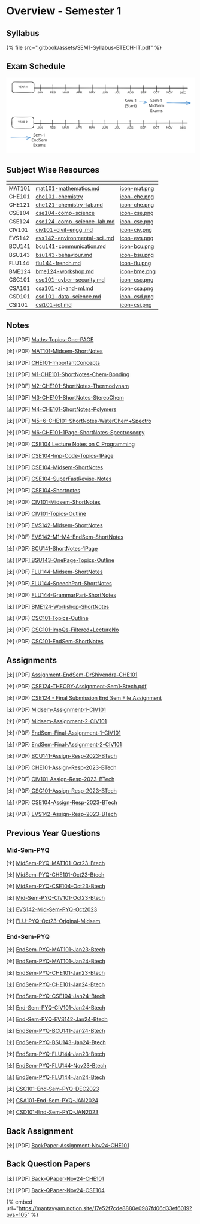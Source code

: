 # Overview - Semester 1

## Syllabus

{% file src=".gitbook/assets/SEM1-Syllabus-BTECH-IT.pdf" %}

## Exam Schedule

<img src=".gitbook/assets/file.excalidraw.svg" alt="" class="gitbook-drawing">



## Subject Wise Resources

<table data-view="cards"><thead><tr><th></th><th data-type="content-ref"></th><th data-hidden data-card-cover data-type="files"></th></tr></thead><tbody><tr><td>MAT101</td><td><a href="mat101-mathematics.md">mat101-mathematics.md</a></td><td><a href=".gitbook/assets/icon-mat.png">icon-mat.png</a></td></tr><tr><td>CHE101</td><td><a href="che101-chemistry/">che101-chemistry</a></td><td><a href=".gitbook/assets/icon-che.png">icon-che.png</a></td></tr><tr><td>CHE121</td><td><a href="che101-chemistry/che121-chemistry-lab.md">che121-chemistry-lab.md</a></td><td><a href=".gitbook/assets/icon-che.png">icon-che.png</a></td></tr><tr><td>CSE104</td><td><a href="cse104-comp-science/">cse104-comp-science</a></td><td><a href=".gitbook/assets/icon-cse.png">icon-cse.png</a></td></tr><tr><td>CSE124</td><td><a href="cse104-comp-science/cse124-comp-science-lab.md">cse124-comp-science-lab.md</a></td><td><a href=".gitbook/assets/icon-cse.png">icon-cse.png</a></td></tr><tr><td>CIV101</td><td><a href="civ101-civil-engg..md">civ101-civil-engg..md</a></td><td><a href=".gitbook/assets/icon-civ.png">icon-civ.png</a></td></tr><tr><td>EVS142</td><td><a href="evs142-environmental-sci..md">evs142-environmental-sci..md</a></td><td><a href=".gitbook/assets/icon-evs.png">icon-evs.png</a></td></tr><tr><td>BCU141</td><td><a href="bcu141-communication.md">bcu141-communication.md</a></td><td><a href=".gitbook/assets/icon-bcu.png">icon-bcu.png</a></td></tr><tr><td>BSU143</td><td><a href="bsu143-behaviour.md">bsu143-behaviour.md</a></td><td><a href=".gitbook/assets/icon-bsu.png">icon-bsu.png</a></td></tr><tr><td>FLU144</td><td><a href="flu144-french.md">flu144-french.md</a></td><td><a href=".gitbook/assets/icon-flu.png">icon-flu.png</a></td></tr><tr><td>BME124</td><td><a href="bme124-workshop.md">bme124-workshop.md</a></td><td><a href=".gitbook/assets/icon-bme.png">icon-bme.png</a></td></tr><tr><td>CSC101</td><td><a href="specialisation/csc101-cyber-security.md">csc101-cyber-security.md</a></td><td><a href=".gitbook/assets/icon-csc.png">icon-csc.png</a></td></tr><tr><td>CSA101</td><td><a href="specialisation/csa101-ai-and-ml.md">csa101-ai-and-ml.md</a></td><td><a href=".gitbook/assets/icon-csa.png">icon-csa.png</a></td></tr><tr><td>CSD101</td><td><a href="specialisation/csd101-data-science.md">csd101-data-science.md</a></td><td><a href=".gitbook/assets/icon-csd.png">icon-csd.png</a></td></tr><tr><td>CSI101</td><td><a href="specialisation/csi101-iot.md">csi101-iot.md</a></td><td><a href=".gitbook/assets/icon-csi.png">icon-csi.png</a></td></tr></tbody></table>

## Notes

\[⤓] \[PDF] [Maths-Topics-One-PAGE](https://drive.google.com/file/d/13kBhXStMgQOqmmvVK4oyYzqxwuOwC8lb/view?usp=drive_link)

\[⤓] (PDF) [MAT101-Midsem-ShortNotes](https://drive.google.com/file/d/1hinI1cPMg_1XoCahUkQ3Jd00zof_TyjK/view?usp=drive_link)

\[⤓] \[PDF] [CHE101-ImportantConcepts](https://drive.google.com/file/d/1kSFLZZQVW9XlzTM3PaO53VQ4TLXlvSr3/view?usp=drive_link)

\[⤓] \[PDF] [M1-CHE101-ShortNotes-Chem-Bonding](https://drive.google.com/file/d/1St9sjwgBc4Nw1GBQa66TGNfm2MKpSwQB/view?usp=drive_link)

\[⤓] \[PDF] [M2-CHE101-ShortNotes-Thermodynam](https://drive.google.com/file/d/1Z2AR3ZHrvifDW655luXnzATIT7KBVjH2/view?usp=drive_link)

\[⤓] \[PDF] [M3-CHE101-ShortNotes-StereoChem](https://drive.google.com/file/d/1Ujk3SqhW49sY6aZKnMqjFqNRucDK5OY0/view?usp=drive_link)

\[⤓] \[PDF] [M4-CHE101-ShortNotes-Polymers](https://drive.google.com/file/d/1uJOl6M_2ScP3ICvCVHdxrJP7Rw5QhEu7/view?usp=drive_link)

\[⤓] \[PDF] [M5+6-CHE101-ShortNotes-WaterChem+Spectro](https://drive.google.com/file/d/1IgcRMEAJexFUQjnTwY-g23JQVyp_gX9s/view?usp=drive_link)

\[⤓] \[PDF] [M6-CHE101-1Page-ShortNotes-Spectroscopy](https://drive.google.com/file/d/1szrfLK7t2WCAsbjbmREi2lHNdSy7R1wE/view?usp=drive_link)

\[⤓] (PDF) [CSE104 Lecture Notes on C Programming](https://drive.google.com/file/d/1jQosuclvfHczGwY1dCHbG0O0-nhozsPN/view?usp=drive_link)

\[⤓] \[PDF] [CSE104-Imp-Code-Topics-1Page](https://drive.google.com/file/d/184oyo9fwS43u37CgqEbfggj8zM188quE/view?usp=drive_link)

\[⤓] \[PDF] [CSE104-Midsem-ShortNotes](https://drive.google.com/file/d/1zKWqv5fL7Kb1cejb3JRGQ1QGcESVxQyo/view?usp=drive_link)

\[⤓] \[PDF] [CSE104-SuperFastRevise-Notes](https://drive.google.com/file/d/1xmDDsoAySFJStV_n_JXHJrckiQwrOYgY/view?usp=drive_link)

\[⤓] \[PDF] [CSE104-Shortnotes](https://drive.google.com/file/d/1O6meRPYAZLRLMwajiIC-dPb1LovhE-9r/view?usp=drive_link)

\[⤓] (PDF) [CIV101-Midsem-ShortNotes](https://drive.google.com/file/d/1TqgmaQdo9zc30a2zspcM7i-HdetaSPD1/view?usp=drive_link)

\[⤓] (PDF) [CIV101-Topics-Outline](https://drive.google.com/file/d/1oEFOltiIC95uPJnLEjvhB03SkX7umr0U/view?usp=drive_link)

\[⤓] (PDF) [EVS142-Midsem-ShortNotes](https://drive.google.com/file/d/1Zgatbx5PQ4hi0KDrWq27J3eMdcKLOghn/view?usp=drive_link)

\[⤓] (PDF) [EVS142-M1-M4-EndSem-ShortNotes](https://drive.google.com/file/d/1gldpDX2Tz6kyc_YY-56fWWQHyI7sqpgm/view?usp=drive_link)

\[⤓] (PDF) [BCU141-ShortNotes-1Page](https://drive.google.com/file/d/16AZbG-5N4Fi0rbYTzBZsD9_6ggeJyxPz/view?usp=drive_link)

\[⤓] \[PDF][ BSU143-OnePage-Topics-Outline](https://drive.google.com/file/d/1JUdTGCxZgRntth0DdoI-AfsvISMAG1tO/view?usp=drive_link)

\[⤓] (PDF) [FLU144-Midsem-ShortNotes](https://drive.google.com/file/d/1yEvFM4JHznQSSsMpAJUTNKaLZhwsQk5V/view?usp=drive_link)

\[⤓] (PDF)[ FLU144-SpeechPart-ShortNotes](https://drive.google.com/file/d/1roQIY3UqnpAcAJ4vrXuZkTm_ycorU06-/view?usp=drive_link)

\[⤓] (PDF) [FLU144-GrammarPart-ShortNotes](https://drive.google.com/file/d/1b14d2kEwOc6-PaUb11x1BP2INUaFcNAO/view?usp=drive_link)

\[⤓] \[PDF] [BME124-Workshop-ShortNotes](https://drive.google.com/file/d/1TYDcItk4bQyngZEjJTItrUsxIEeK0j7G/view?usp=drive_link)

\[⤓] (PDF) [CSC101-Topics-Outline](https://drive.google.com/file/d/1xcyX1N8mBMkZ2IXktpZRWFRU2nhLINAj/view?usp=drive_link)

\[⤓] (PDF) [CSC101-ImpQs-Filtered+LectureNo](https://drive.google.com/file/d/1c8jnQK7Bhc-ZOlWmYzsn6KE13yG9jnyU/view?usp=drive_link)

\[⤓] (PDF) [CSC101-EndSem-ShortNotes](https://drive.google.com/file/d/1RvnMzQLr38DG6LQ9cJ1RSA0VUZp9hFIP/view?usp=drive_link)

## Assignments

\[⤓] \[PDF] [Assignment-EndSem-DrShivendra-CHE101](https://drive.google.com/file/d/1y-xKGEWA8gYxcKD9fNIeKuohxTYEvj9h/view?usp=drive_link)

\[⤓] (PDF) [CSE124-THEORY-Assignment-Sem1-Btech.pdf](https://drive.google.com/file/d/1h-sAbQ3Tn2H0BuJS6wUYuRQmvWpgPEm9/view?usp=drive_link)

\[⤓] (PDF) [CSE124 - Final Submission End Sem File Assignment](https://drive.google.com/file/d/1UhiU2aQz3MKnLkgenojnhaorAQscJXpD/view?usp=drive_link)

\[⤓] (PDF) [Midsem-Assignment-1-CIV101](https://drive.google.com/file/d/1oZLl2JALpRNOL6XMDHXNgXrAuz9Zr0qG/view?usp=drive_link)

\[⤓] (PDF) [Midsem-Assignment-2-CIV101](https://drive.google.com/file/d/1DNF3JhJJ4B1ZaJkThzBjjvJNuKmxQxTT/view?usp=drive_link)

\[⤓] (PDF) [EndSem-Final-Assignment-1-CIV101](https://drive.google.com/file/d/1NF2WPTNPqJybMIT8YLe8zTA7gK4HHj1B/view?usp=drive_link)

\[⤓] (PDF) [EndSem-Final-Assignment-2-CIV101](https://drive.google.com/file/d/1IJ2QxpR49dzE8DLFVGZ0dY1tjk_Q2H0J/view?usp=drive_link)

\[⤓] (PDF) [BCU141-Assign-Resp-2023-BTech](https://drive.google.com/file/d/1wDj3sJ1qqQAEy8laobwVivR6Ok8iaLm5/view?usp=drive_link)

\[⤓] (PDF) [CHE101-Assign-Resp-2023-BTech](https://drive.google.com/file/d/1OayNj5pGep1708RaPGaGTdSNwLMC22xV/view?usp=drive_link)

\[⤓] (PDF) [CIV101-Assign-Resp-2023-BTech](https://drive.google.com/file/d/1lnAA04lmhidkdTLeFfk6bsvFdKcH9rjf/view?usp=drive_link)

\[⤓] (PDF)[ CSC101-Assign-Resp-2023-BTech](https://drive.google.com/file/d/19oTOMw-3kmZwlg4wOAX0bB7iDXhfnSAI/view?usp=drive_link)

\[⤓] (PDF) [CSE104-Assign-Resp-2023-BTech](https://drive.google.com/file/d/1vE_iTBcSDO3WyFLiXbANJV4qTcdF6rq_/view?usp=drive_link)

\[⤓] (PDF) [EVS142-Assign-Resp-2023-BTech](https://drive.google.com/file/d/1hzzZBvhV6XCUPAk_-5banhay5CKY4z1Z/view?usp=drive_link)

## Previous Year Questions

### Mid-Sem-PYQ

\[⤓] [MidSem-PYQ-MAT101-Oct23-Btech](https://drive.google.com/file/d/1JzKonlRSMQaZG_4do6--cAI88sqvm-F2/view?usp=drive_link)

\[⤓] [MidSem-PYQ-CHE101-Oct23-Btech](https://drive.google.com/file/d/1K6IJw-AKF7U2BxNUBqoVT9AFZ1wgci-Q/view?usp=drive_link)

\[⤓] [MidSem-PYQ-CSE104-Oct23-Btech](https://drive.google.com/file/d/13KCGaG2EyC4GYDuuR6DDw7VJWYwtc4q9/view?usp=drive_link)

\[⤓] [Mid-Sem-PYQ-CIV101-Oct23-Btech](https://drive.google.com/file/d/10v6ht93OL6KntlM7cj39wevV9I-FFpa8/view?usp=drive_link)

\[⤓] [EVS142-Mid-Sem-PYQ-Oct2023](https://drive.google.com/file/d/11jCnO2fAMx45yw3hYNikXAQsM8TIo4Fp/view?usp=drive_link)

\[⤓] [FLU-PYQ-Oct23-Original-Midsem](https://drive.google.com/file/d/1CvlkoTb5vbvFSH0veeRbDsfgUfJx4-C4/view?usp=drive_link)

### End-Sem-PYQ

\[⤓] [EndSem-PYQ-MAT101-Jan23-Btech](https://drive.google.com/file/d/1JLjpuWPRkI1IjLDRui4b8UCk099J8rW-/view?usp=drive_link)&#x20;

\[⤓] [EndSem-PYQ-MAT101-Jan24-Btech ](https://drive.google.com/file/d/1bH8mnyGaVurAvbDqDK6hRzB0l2BR1Oyd/view?usp=drive_link)

\[⤓] [EndSem-PYQ-CHE101-Jan23-Btech](https://drive.google.com/file/d/1EEjQ9WBKbXe_XA5IEFZuqGFoEIrBtP-4/view?usp=drive_link)&#x20;

\[⤓] [EndSem-PYQ-CHE101-Jan24-Btech](https://drive.google.com/file/d/1KygNQF40xNW8Kaathp37X3Y0VXowXfdN/view?usp=drive_link)&#x20;

\[⤓] [EndSem-PYQ-CSE104-Jan24-Btech](https://drive.google.com/file/d/1b3h-A5TyzEnviqzk_4e4_1g6ofINF-IR/view?usp=drive_link)&#x20;

\[⤓] [End-Sem-PYQ-CIV101-Jan24-Btech](https://drive.google.com/file/d/1D40YAXs7mieFgRpTVoHcawRLZZq9He2o/view?usp=drive_link)

\[⤓] [End-Sem-PYQ-EVS142-Jan24-Btech ](https://drive.google.com/file/d/1iltEzwISZxNTXcb0AwRkhGWDNZPS1B-x/view?usp=drive_link)

\[⤓] [EndSem-PYQ-BCU141-Jan24-Btech ](https://drive.google.com/file/d/17-bUKm3eisOgpnkygXiL9yEZBQPwVJNs/view?usp=drive_link)

\[⤓] [EndSem-PYQ-BSU143-Jan24-Btech](https://drive.google.com/file/d/1nc43HVIki2UfZpjV9R_yUWSzFSSijYCS/view?usp=drive_link)

\[⤓] [EndSem-PYQ-FLU144-Jan23-Btech](https://drive.google.com/file/d/1fVSny8eLTXQgb94MX69EmjE75teiXncH/view?usp=drive_link)

\[⤓] [EndSem-PYQ-FLU144-Nov23-Btech](https://drive.google.com/file/d/1Y3gNSST561BribxLQ6xeDnSTOV-A0McP/view?usp=drive_link)

\[⤓] [EndSem-PYQ-FLU144-Jan24-Btech](https://drive.google.com/file/d/1ker2mVS5qN4z7mryTwWMZwJldPb5HkUY/view?usp=drive_link)&#x20;

\[⤓] [CSC101-End-Sem-PYQ-DEC2023](https://drive.google.com/file/d/1VnV5AiNaZvkgIF_urxKhlXBK_iZB5i3k/view?usp=drive_link)&#x20;

\[⤓] [CSA101-End-Sem-PYQ-JAN2024 ](https://drive.google.com/file/d/1Ccxk2lk1_w0z4KiuuJmbl2D5Vl6ZT6h7/view?usp=drive_link)

\[⤓] [CSD101-End-Sem-PYQ-JAN2023](https://drive.google.com/file/d/1t82D7YRac0LXkTpSgKHfcLvie_kKQYNx/view?usp=drive_link)&#x20;

## Back Assignment

\[⤓] \[PDF] [BackPaper-Assignment-Nov24-CHE101](https://drive.google.com/file/d/1FP5DLmogl1GtV78NnXZpoOh1shqKwWmW/view?usp=drive_link)

## Back Question Papers

\[⤓] \[PDF][ Back-QPaper-Nov24-CHE101](https://drive.google.com/file/d/13_mslOhgFzRmCMahSb1E5voMK7KsWtbA/view?usp=drive_link)

\[⤓] \[PDF] [Back-QPaper-Nov24-CSE104](https://drive.google.com/file/d/15PZSkr3wYiaienEZzz3NFYv4FBjldsue/view?usp=drive_link)

{% embed url="https://mantavyam.notion.site/17e52f7cde8880e0987fd06d33ef6019?pvs=105" %}
